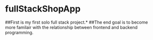 # fullStackShopApp

##First is my first solo full stack project.*
##The end goal is to become more familair with the relationship between frontend and backend programming.

